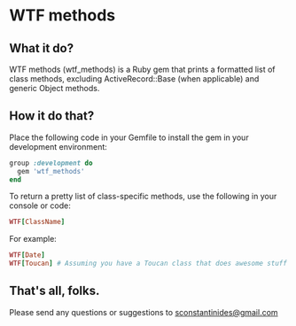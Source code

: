 
# WTF methods

## What it do?

WTF methods (wtf_methods) is a Ruby gem that prints a formatted list of class methods, excluding ActiveRecord::Base (when applicable) and generic Object methods.

## How it do that?

Place the following code in your Gemfile to install the gem in your development environment:

```ruby
group :development do
  gem 'wtf_methods'
end
```

To return a pretty list of class-specific methods, use the following in your console or code:

```ruby
WTF[ClassName]
```

For example:
```ruby
WTF[Date]
WTF[Toucan] # Assuming you have a Toucan class that does awesome stuff
```

## That's all, folks.

Please send any questions or suggestions to sconstantinides@gmail.com

